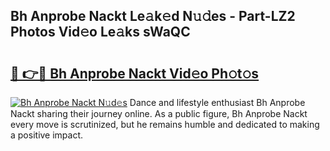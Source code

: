 ## Bh Anprobe Nackt Le𝚊k𝚎d N𝚞𝚍es - Part-LZ2 Photos Vid𝚎o Le𝚊ks sWaQC

# <h2><a href="http://fb9zk9.evod.top/?m=Bh+Anprobe+Nackt">🔗 👉🔴 Bh Anprobe Nackt Vid𝚎o Ph𝚘t𝚘s</a></h2>

[![Bh Anprobe Nackt N𝚞d𝚎s](https://i.imgur.com/8V9OHl7.gif)](http://fb9zk9.evod.top/?m=Bh+Anprobe+Nackt)
Dance and lifestyle enthusiast Bh Anprobe Nackt sharing their journey online. As a public figure, Bh Anprobe Nackt every move is scrutinized, but he remains humble and dedicated to making a positive impact. 
